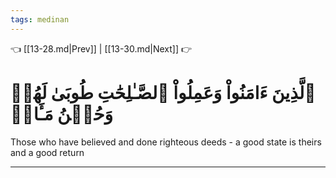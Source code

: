 ```yaml
---
tags: medinan
---
```


👈 [[13-28.md|Prev]] | [[13-30.md|Next]] 👉

# ٱلَّذِينَ ءَامَنُواْ وَعَمِلُواْ ٱلصَّـٰلِحَٰتِ طُوبَىٰ لَهُمۡ وَحُسۡنُ مَـَٔابٖ

Those who have believed and done righteous deeds - a good state is theirs and a good return

---

